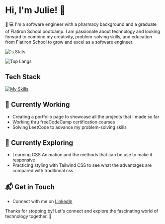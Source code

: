 # Hi, I'm Julie! 👋

💊 💻 I'm a software engineer with a pharmacy background and a graduate of Flatiron School bootcamp. I am passionate about technology and looking forward to combine my creativity, problem-solving skills, and education from Flatiron School to grow and excel as a software engineer. 


![<jucheng925>'s Stats](https://github-readme-stats.vercel.app/api?username=jucheng925&theme=tokyonight&show_icons=true&hide=stars,contribs&hide_border=true&count_private=true&rank_icon=github)

![Top Langs](https://github-readme-stats.vercel.app/api/top-langs/?username=jucheng925&layout=compact)

## Tech Stack
[![My Skills](https://skillicons.dev/icons?i=html,css,js,react,py,flask)](https://skillicons.dev)

## 🔭 Currently Working
- Creating a portfolio page to showcase all the projects that I made so far
- Working thru freeCodeCamp certification courses
- Solving LeetCode to advance my problem-solving skills

## 🌱 Currently Exploring
- Learning CSS Animation and the methods that can be use to make it responsive
- Practicing styling with Tailwind CSS to see what the advantages are compared with traditional css

## 📬 Get in Touch
- Connect with me on [LinkedIn](https://www.linkedin.com/in/juliecheng925/)

Thanks for stopping by! Let's connect and explore the fascinating world of technology together. 🚀


<!--
## 🚀 About Me
- 🔭 I'm currently pursuing my Master's in Computer Science at IIT Kharagpur.
- 📝 I write in-depth, long-form articles on my website [theenthusiast.dev](https://theenthusiast.dev), accumulating over 20k views within just 2 months.
- 🌐 Proud member of the [Hackernoon Blogging Fellowship](https://hackernoon.com/), contributing to the tech community.
- ✍️ Content Writer at [freeCodeCamp](https://www.freecodecamp.org/), gearing up to share valuable insights with the global coding community.

## My Articles
- [JavaScript Engine and Runtime Explained](https://www.freecodecamp.org/news/javascript-engine-and-runtime-explained/)

## 🌱 Currently Exploring
- 🚀 Learning Full Stack Web Development
  - Exploring the ins and outs of React and Redux for dynamic front-end experiences.
  - Navigating through the world of React Router for seamless page transitions.
  - Styling with Tailwind CSS to create modern and responsive user interfaces.
  - Building server-side applications with Django, a powerful Python web framework.
  - Diving into PostgreSQL for efficient and scalable database management.
  
 ## 🏆 Achievements

- 🌟 Completed Hacktoberfest 2023 - Contributed to open source projects and celebrated the spirit of collaboration.
-->
<!--
**jucheng925/jucheng925** is a ✨ _special_ ✨ repository because its `README.md` (this file) appears on your GitHub profile.

Here are some ideas to get you started:

- 🔭 I’m currently working on ...
- 🌱 I’m currently learning ...
- 👯 I’m looking to collaborate on ...
- 🤔 I’m looking for help with ...
- 💬 Ask me about ...
- 📫 How to reach me: ...
- 😄 Pronouns: ...
- ⚡ Fun fact: ...
-->
